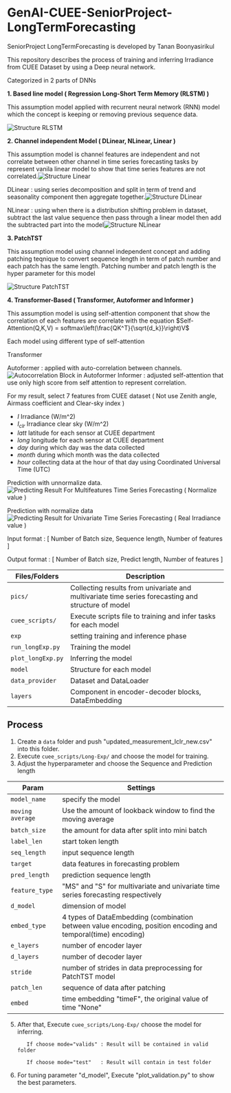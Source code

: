 # GenAI-CUEE-SeniorProject-LongTermForecasting
SeniorProject LongTermForecasting is developed by Tanan Boonyasirikul

This repository describes the process of training and inferring Irradiance from CUEE Dataset by using a Deep neural network.

Categorized in 2 parts of DNNs

__1. Based line model ( Regression Long-Short Term Memory (RLSTM) )__

   This assumption model applied with recurrent neural network (RNN) model which the concept is keeping or removing previous sequence data.
                
![Structure RLSTM](https://github.com/GenAI-CUEE/GenAI-CUEE-SeniorProject-LongTermForecasting/assets/145090574/c446ff7f-655a-441a-94eb-a0200684ee2e)

__2. Channel independent Model ( DLinear, NLinear, Linear )__
   
   This assumption model is channel features are independent and not correlate between other channel in time series forecasting tasks by represent vanila linear model to show that time series features are not correlated.![Structure Linear](https://github.com/GenAI-CUEE/GenAI-CUEE-SeniorProject-LongTermForecasting/assets/145090574/1e675eda-3bea-470d-a5c5-17b9543bf6ae)

   DLinear : using series decomposition and split in term of trend and seasonality    component then aggregate together.![Structure DLinear](https://github.com/GenAI-CUEE/GenAI-CUEE-SeniorProject-LongTermForecasting/assets/145090574/f163324d-5b48-495f-bde9-870ce7c46e11)
   
   NLinear : using when there is a distribution shifting problem in dataset, subtract the last value sequence then pass through a linear model then add the subtracted part into the model![Structure NLinear](https://github.com/GenAI-CUEE/GenAI-CUEE-SeniorProject-LongTermForecasting/assets/145090574/a8eab30c-c8ee-4ae3-8384-6dd385d4ddab)

__3. PatchTST__
   
   This assumption model using channel independent concept and adding patching teqnique to convert sequence length in term of patch number and each patch has the same length. Patching number and patch length is the hyper parameter for this model

![Structure PatchTST](https://github.com/GenAI-CUEE/GenAI-CUEE-SeniorProject-LongTermForecasting/assets/145090574/9f12ac4e-4437-45c2-91b9-e4cee857910a)

__4. Transformer-Based ( Transformer, Autoformer and Informer )__

   This assumption model is using self-attention component that show the correlation of each features are correlate with the equation $Self-Attention(Q,K,V) = softmax\left(\frac{QK^T}{\sqrt{d_k}}\right)V$

   Each model using different type of self-attention

   Transformer 

   Autoformer : applied with auto-correlation between channels.![Autocorrelation Block in Autoformer](https://github.com/GenAI-CUEE/GenAI-CUEE-SeniorProject-LongTermForecasting/assets/145090574/cc51861d-92bc-4c3d-8c72-b1f8e63d7b4b)
   Informer : adjusted self-attention that use only high score from self attention to represent correlation.
   
   

For my result, select 7 features from CUEE dataset ( Not use Zenith angle, Airmass coefficient and Clear-sky index )

- $I$ Irradiance (W/m^2)
- $I_{clr}$ Irradiance clear sky (W/m^2)
- $latt$ latitude for each sensor at CUEE department  
- $long$ longitude for each sensor at CUEE department  
- $day$ during which day was the data collected
- $month$ during which month was the data collected
- $hour$ collecting data at the hour of that day using Coordinated Universal Time (UTC)

Prediction with unnormalize data.
![Predicting Result For Multifeatures Time Series Forecasting ( Normalize value )](https://github.com/GenAI-CUEE/GenAI-CUEE-SeniorProject-LongTermForecasting/assets/145090574/2ccb4760-5f9e-4cc3-ba7d-9ab17293a2d4)

Prediction with normalize data
![Predicting Result for Univariate Time Series Forecasting ( Real Irradiance value )](https://github.com/GenAI-CUEE/GenAI-CUEE-SeniorProject-LongTermForecasting/assets/145090574/508f088c-3067-4462-832c-df463f6a48fc)


Input format  : [ Number of Batch size, Sequence length, Number of features ]

Output format : [ Number of Batch size, Predict length, Number of features ]

| Files/Folders | Description |
|---------------|-------------|
|`pics/`     | Collecting results from univariate and multivariate time series forecasting and structure of model |
| `cuee_scripts/` | Execute scripts file to training and infer tasks for each model | 
|`exp` |  setting training and inference phase | 
| `run_longExp.py`| Training the model |
| `plot_longExp.py`| Inferring the model |
|`model` |  Structure for each model | 
|`data_provider` |  Dataset and DataLoader | 
|`layers` | Component in encoder-decoder blocks, DataEmbedding | 


## Process

1. Create a `data` folder  and push "updated_measurement_Iclr_new.csv" into this folder.
2. Execute `cuee_scripts/Long-Exp/` and choose the model for training.
3. Adjust the hyperparameter and choose the Sequence and Prediction length
   
| Param         | Settings|
|---------------|---------|
| `model_name` | specify the model | 
|`moving average` | Use the amount of lookback window to find the moving average |
| `batch_size` | the amount for data after split into mini batch | 
| `label_len`     | start token length  | 
| `seq_length`  | input sequence length  |
| `target` | data features in forecasting problem | 
| `pred_length` | prediction sequence length | 
|`feature_type` |  "MS" and "S" for multivariate and univariate time series forecasting respectively|
| `d_model` | dimension of model |
| `embed_type` | 4 types of DataEmbedding (combination between value encoding, position encoding and temporal(time) encoding) |
| `e_layers` | number of encoder layer |
| `d_layers` | number of decoder layer |
| `stride` | number of strides in data preprocessing for PatchTST model  | 
| `patch_len` | sequence of data after patching |
| `embed` | time embedding "timeF", the original value of time "None" |
   
5. After that, Execute `cuee_scripts/Long-Exp/` choose the model for inferring.

          If choose mode="valids" : Result will be contained in valid folder

          If choose mode="test"   : Result will contain in test folder 

7. For tuning parameter "d_model", Execute "plot_validation.py" to show the best parameters.
